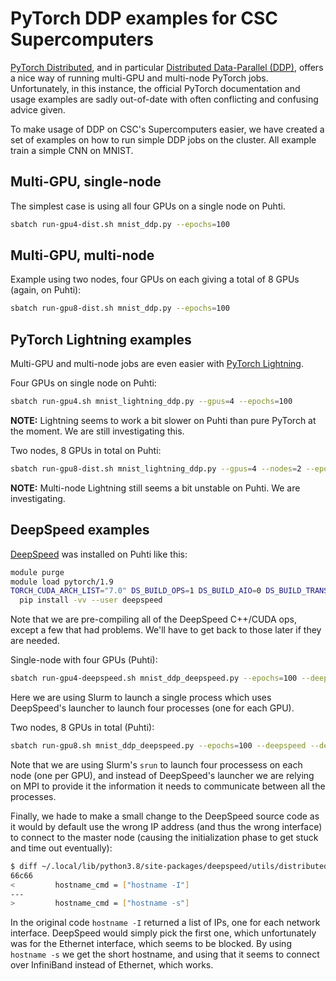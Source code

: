 # PyTorch DDP examples for CSC Supercomputers

[PyTorch Distributed][1], and in particular [Distributed Data-Parallel
(DDP)][2], offers a nice way of running multi-GPU and multi-node PyTorch jobs.
Unfortunately, in this instance, the official PyTorch documentation and usage
examples are sadly out-of-date with often conflicting and confusing advice
given.

To make usage of DDP on CSC's Supercomputers easier, we have created a set of examples
on how to run simple DDP jobs on the cluster. All example train a simple CNN on
MNIST.

## Multi-GPU, single-node

The simplest case is using all four GPUs on a single node on Puhti.

```bash
sbatch run-gpu4-dist.sh mnist_ddp.py --epochs=100
```

## Multi-GPU, multi-node

Example using two nodes, four GPUs on each giving a total of 8 GPUs (again, on Puhti):

```bash
sbatch run-gpu8-dist.sh mnist_ddp.py --epochs=100
```

## PyTorch Lightning examples

Multi-GPU and multi-node jobs are even easier with [PyTorch Lightning][3].

Four GPUs on single node on Puhti:

```bash
sbatch run-gpu4.sh mnist_lightning_ddp.py --gpus=4 --epochs=100
```

**NOTE:** Lightning seems to work a bit slower on Puhti than pure PyTorch at the
moment. We are still investigating this.


Two nodes, 8 GPUs in total on Puhti:

```bash
sbatch run-gpu8-dist.sh mnist_lightning_ddp.py --gpus=4 --nodes=2 --epochs=100
```

**NOTE:** Multi-node Lightning still seems a bit unstable on Puhti. We are
investigating.

## DeepSpeed examples

[DeepSpeed][4] was installed on Puhti like this:

```bash
module purge
module load pytorch/1.9
TORCH_CUDA_ARCH_LIST="7.0" DS_BUILD_OPS=1 DS_BUILD_AIO=0 DS_BUILD_TRANSFORMER_INFERENCE=0 \
  pip install -vv --user deepspeed
```

Note that we are pre-compiling all of the DeepSpeed C++/CUDA ops, except a few
that had problems. We'll have to get back to those later if they are needed.

Single-node with four GPUs (Puhti):

```bash
sbatch run-gpu4-deepspeed.sh mnist_ddp_deepspeed.py --epochs=100 --deepspeed --deepspeed_config ds_config.json
```

Here we are using Slurm to launch a single process which uses DeepSpeed's
launcher to launch four processes (one for each GPU).

Two nodes, 8 GPUs in total (Puhti):

```bash
sbatch run-gpu8.sh mnist_ddp_deepspeed.py --epochs=100 --deepspeed --deepspeed_config ds_config.json
```

Note that we are using Slurm's `srun` to launch four processess on each node
(one per GPU), and instead of DeepSpeed's launcher we are relying on MPI to
provide it the information it needs to communicate between all the processes.

Finally, we hade to make a small change to the DeepSpeed source code as it would
by default use the wrong IP address (and thus the wrong interface) to connect to
the master node (causing the initialization phase to get stuck and time out
eventually):

```bash
$ diff ~/.local/lib/python3.8/site-packages/deepspeed/utils/distributed.py{.old,}
66c66
<         hostname_cmd = ["hostname -I"]
---
>         hostname_cmd = ["hostname -s"]
```

In the original code `hostname -I` returned a list of IPs, one for each network
interface. DeepSpeed would simply pick the first one, which unfortunately was
for the Ethernet interface, which seems to be blocked. By using `hostname -s` we
get the short hostname, and using that it seems to connect over InfiniBand
instead of Ethernet, which works.


[1]: https://pytorch.org/tutorials/beginner/dist_overview.html
[2]: https://pytorch.org/docs/stable/generated/torch.nn.parallel.DistributedDataParallel.html
[3]: https://www.pytorchlightning.ai/
[4]: https://www.deepspeed.ai/
